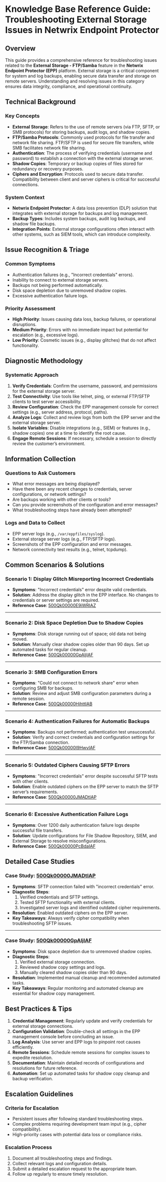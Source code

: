 # Knowledge Base Reference Guide: Troubleshooting External Storage Issues in Netwrix Endpoint Protector

## Overview

This guide provides a comprehensive reference for troubleshooting issues related to the **External Storage - FTP/Samba** feature in the **Netwrix Endpoint Protector (EPP)** platform. External storage is a critical component for system and log backups, enabling secure data transfer and storage on remote servers. Understanding and resolving issues in this category ensures data integrity, compliance, and operational continuity.

## Technical Background

### Key Concepts
- **External Storage**: Refers to the use of remote servers (via FTP, SFTP, or SMB protocols) for storing backups, audit logs, and shadow copies.
- **FTP/Samba Protocols**: Commonly used protocols for file transfer and network file sharing. FTP/SFTP is used for secure file transfers, while SMB facilitates network file sharing.
- **Authentication**: The process of verifying credentials (username and password) to establish a connection with the external storage server.
- **Shadow Copies**: Temporary or backup copies of files stored for redundancy or recovery purposes.
- **Ciphers and Encryption**: Protocols used to secure data transfer. Compatibility between client and server ciphers is critical for successful connections.

### System Context
- **Netwrix Endpoint Protector**: A data loss prevention (DLP) solution that integrates with external storage for backups and log management.
- **Backup Types**: Includes system backups, audit log backups, and shadow file backups.
- **Integration Points**: External storage configurations often interact with other systems, such as SIEM tools, which can introduce complexity.

## Issue Recognition & Triage

### Common Symptoms
- Authentication failures (e.g., "Incorrect credentials" errors).
- Inability to connect to external storage servers.
- Backups not being performed automatically.
- Disk space depletion due to unremoved shadow copies.
- Excessive authentication failure logs.

### Priority Assessment
- **High Priority**: Issues causing data loss, backup failures, or operational disruptions.
- **Medium Priority**: Errors with no immediate impact but potential for escalation (e.g., excessive logs).
- **Low Priority**: Cosmetic issues (e.g., display glitches) that do not affect functionality.

## Diagnostic Methodology

### Systematic Approach
1. **Verify Credentials**: Confirm the username, password, and permissions for the external storage server.
2. **Test Connectivity**: Use tools like telnet, ping, or external FTP/SFTP clients to test server accessibility.
3. **Review Configuration**: Check the EPP management console for correct settings (e.g., server address, protocol, paths).
4. **Analyze Logs**: Collect and review logs from both the EPP server and the external storage server.
5. **Isolate Variables**: Disable integrations (e.g., SIEM) or features (e.g., shadow copies) one at a time to identify the root cause.
6. **Engage Remote Sessions**: If necessary, schedule a session to directly review the customer’s environment.

## Information Collection

### Questions to Ask Customers
- What error messages are being displayed?
- Have there been any recent changes to credentials, server configurations, or network settings?
- Are backups working with other clients or tools?
- Can you provide screenshots of the configuration and error messages?
- What troubleshooting steps have already been attempted?

### Logs and Data to Collect
- EPP server logs (e.g., `/var/eppfiles/syslog`).
- External storage server logs (e.g., FTP/SFTP logs).
- Screenshots of the EPP configuration and error messages.
- Network connectivity test results (e.g., telnet, tcpdump).

## Common Scenarios & Solutions

### Scenario 1: Display Glitch Misreporting Incorrect Credentials
- **Symptoms**: "Incorrect credentials" error despite valid credentials.
- **Solution**: Address the display glitch in the EPP interface. No changes to credentials or server settings are required.
- **Reference Case**: [500Qk00000E9iWRIAZ](https://nwxcorp.lightning.force.com/lightning/r/Case/500Qk00000E9iWRIAZ/view)

---

### Scenario 2: Disk Space Depletion Due to Shadow Copies
- **Symptoms**: Disk storage running out of space; old data not being moved.
- **Solution**: Manually clear shadow copies older than 90 days. Set up automated tasks for regular cleanup.
- **Reference Case**: [500Qk00000GpAljIAF](https://nwxcorp.lightning.force.com/lightning/r/Case/500Qk00000GpAljIAF/view)

---

### Scenario 3: SMB Configuration Errors
- **Symptoms**: "Could not connect to network share" error when configuring SMB for backups.
- **Solution**: Review and adjust SMB configuration parameters during a remote session.
- **Reference Case**: [500Qk00000HihttIAB](https://nwxcorp.lightning.force.com/lightning/r/Case/500Qk00000HihttIAB/view)

---

### Scenario 4: Authentication Failures for Automatic Backups
- **Symptoms**: Backups not performed; authentication test unsuccessful.
- **Solution**: Verify and correct credentials and configuration settings for the FTP/Samba connection.
- **Reference Case**: [500Qk00000I9HwvIAF](https://nwxcorp.lightning.force.com/lightning/r/Case/500Qk00000I9HwvIAF/view)

---

### Scenario 5: Outdated Ciphers Causing SFTP Errors
- **Symptoms**: "Incorrect credentials" error despite successful SFTP tests with other clients.
- **Solution**: Enable outdated ciphers on the EPP server to match the SFTP server’s requirements.
- **Reference Case**: [500Qk00000JMADtIAP](https://nwxcorp.lightning.force.com/lightning/r/Case/500Qk00000JMADtIAP/view)

---

### Scenario 6: Excessive Authentication Failure Logs
- **Symptoms**: Over 1200 daily authentication failure logs despite successful file transfers.
- **Solution**: Update configurations for File Shadow Repository, SIEM, and External Storage to resolve misconfigurations.
- **Reference Case**: [500Qk00000PcBdaIAF](https://nwxcorp.lightning.force.com/lightning/r/Case/500Qk00000PcBdaIAF/view)

## Detailed Case Studies

### Case Study: [500Qk00000JMADtIAP](https://nwxcorp.lightning.force.com/lightning/r/Case/500Qk00000JMADtIAP/view)
- **Symptoms**: SFTP connection failed with "incorrect credentials" error.
- **Diagnostic Steps**:
  1. Verified credentials and SFTP settings.
  2. Tested SFTP functionality with external clients.
  3. Investigated server logs and identified outdated cipher requirements.
- **Resolution**: Enabled outdated ciphers on the EPP server.
- **Key Takeaways**: Always verify cipher compatibility when troubleshooting SFTP issues.

---

### Case Study: [500Qk00000GpAljIAF](https://nwxcorp.lightning.force.com/lightning/r/Case/500Qk00000GpAljIAF/view)
- **Symptoms**: Disk space depletion due to unremoved shadow copies.
- **Diagnostic Steps**:
  1. Verified external storage connection.
  2. Reviewed shadow copy settings and logs.
  3. Manually cleared shadow copies older than 90 days.
- **Resolution**: Implemented manual cleanup and recommended automated tasks.
- **Key Takeaways**: Regular monitoring and automated cleanup are essential for shadow copy management.

## Best Practices & Tips

1. **Credential Management**: Regularly update and verify credentials for external storage connections.
2. **Configuration Validation**: Double-check all settings in the EPP management console before concluding an issue.
3. **Log Analysis**: Use server and EPP logs to pinpoint root causes efficiently.
4. **Remote Sessions**: Schedule remote sessions for complex issues to expedite resolution.
5. **Documentation**: Maintain detailed records of configurations and resolutions for future reference.
6. **Automation**: Set up automated tasks for shadow copy cleanup and backup verification.

## Escalation Guidelines

### Criteria for Escalation
- Persistent issues after following standard troubleshooting steps.
- Complex problems requiring development team input (e.g., cipher compatibility).
- High-priority cases with potential data loss or compliance risks.

### Escalation Process
1. Document all troubleshooting steps and findings.
2. Collect relevant logs and configuration details.
3. Submit a detailed escalation request to the appropriate team.
4. Follow up regularly to ensure timely resolution.